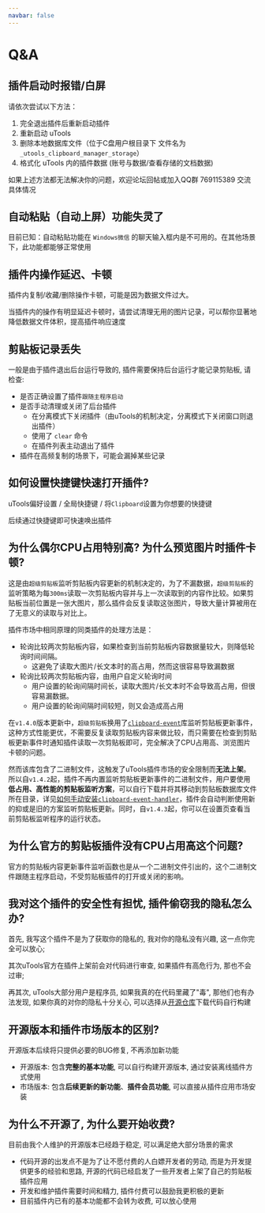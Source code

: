 ```yaml
---
navbar: false
---
```


# Q&A

## 插件启动时报错/白屏

请依次尝试以下方法：

1. 完全退出插件后重新启动插件
2. 重新启动 uTools
3. 删除本地数据库文件（位于C盘用户根目录下 文件名为`_utools_clipboard_manager_storage`）
4. 格式化 uTools 内的插件数据 (账号与数据/查看存储的文档数据)

如果上述方法都无法解决你的问题，欢迎论坛回帖或加入QQ群 769115389 交流具体情况

## 自动粘贴（自动上屏）功能失灵了

目前已知：自动粘贴功能在 `Windows微信` 的聊天输入框内是不可用的。在其他场景下，此功能都能够正常使用

## 插件内操作延迟、卡顿

插件内复制/收藏/删除操作卡顿，可能是因为数据文件过大。

当插件内的操作有明显延迟卡顿时，请尝试清理无用的图片记录，可以帮你显著地降低数据文件体积，提高插件响应速度

## 剪贴板记录丢失

一般是由于插件退出后台运行导致的, 插件需要保持后台运行才能记录剪贴板, 请检查:
- 是否正确设置了插件`跟随主程序启动`
- 是否手动清理或关闭了后台插件
  - 在分离模式下关闭插件（由uTools的机制决定，分离模式下关闭窗口则退出插件）
  - 使用了 `clear` 命令
  - 在插件列表主动退出了插件
- 插件在高频复制的场景下，可能会漏掉某些记录

## 如何设置快捷键快速打开插件?

uTools偏好设置 / 全局快捷键 / 将`Clipboard`设置为你想要的快捷键

后续通过快捷键即可快速唤出插件

## 为什么偶尔CPU占用特别高? 为什么预览图片时插件卡顿?

这是由`超级剪贴板`监听剪贴板内容更新的机制决定的，为了不漏数据，`超级剪贴板`的监听策略为每`300ms`读取一次剪贴板内容并与上一次读取到的内容作比较。如果剪贴板当前位置是一张大图片，那么插件会反复读取这张图片，导致大量计算被用在了无意义的读取与对比上。

插件市场中相同原理的同类插件的处理方法是：

- 轮询比较两次剪贴板内容，如果检查到当前剪贴板内容数据量较大，则降低轮询时间间隔。
  - 这避免了读取大图片/长文本时的高占用，然而这很容易导致漏数据
- 轮询比较两次剪贴板内容，由用户自定义轮询时间
  - 用户设置的轮询间隔时间长，读取大图片/长文本时不会导致高占用，但很容易漏数据。
  - 用户设置的轮询间隔时间较短，则又会造成高占用

在`v1.4.0`版本更新中，`超级剪贴板`换用了[`clipboard-event`](https://github.com/sudhakar3697/node-clipboard-event)库监听剪贴板更新事件，这种方式性能更优，不需要反复读取剪贴板内容来做比较，而只需要在检查到剪贴板更新事件时通知插件读取一次剪贴板即可，完全解决了CPU占用高、浏览图片卡顿的问题。

然而该库包含了二进制文件，这触发了uTools插件市场的安全限制而**无法上架**。所以自`v1.4.2`起，插件不再内置监听剪贴板更新事件的二进制文件，用户要使用**低占用、高性能的剪贴板监听方案**，可以自行下载并将其移动到剪贴板数据库文件所在目录，详见[如何手动安装`clipboard-event-handler`](../guide/)，插件会自动判断使用新的抑或是旧的方案监听剪贴板更新。同时，自`v1.4.3`起，你可以在设置页查看当前剪贴板监听程序的运行状态。

## 为什么官方的剪贴板插件没有CPU占用高这个问题?

官方的剪贴板内容更新事件监听函数也是从一个二进制文件引出的，这个二进制文件跟随主程序启动，不受剪贴板插件的打开或关闭的影响。

## 我对这个插件的安全性有担忧, 插件偷窃我的隐私怎么办?

首先, 我写这个插件不是为了获取你的隐私的, 我对你的隐私没有兴趣, 这一点你完全可以放心;

其次uTools官方在插件上架前会对代码进行审查, 如果插件有高危行为, 那也不会过审;

再其次, uTools大部分用户是程序员, 如果我真的在代码里藏了"毒", 那他们也有办法发现, 如果你真的对你的隐私十分关心, 可以选择从[开源仓库](https://githubcom/ZiuChen/ClipboardManager)下载代码自行构建

## 开源版本和插件市场版本的区别?

开源版本后续将只提供必要的BUG修复, 不再添加新功能

- 开源版本: 包含**完整的基本功能**, 可以自行构建开源版本, 通过安装离线插件方式使用
- 市场版本: 包含**后续更新的新功能**、**插件会员功能**, 可以直接从插件应用市场安装

## 为什么不开源了, 为什么要开始收费?

目前由我个人维护的开源版本已经趋于稳定, 可以满足绝大部分场景的需求

- 代码开源的出发点不是为了让不愿付费的人白嫖开发者的劳动, 而是为开发提供更多的经验和思路, 开源的代码已经启发了一些开发者上架了自己的剪贴板插件应用
- 开发和维护插件需要时间和精力, 插件付费可以鼓励我更积极的更新
- 目前插件内已有的基本功能都不会转为收费, 可以放心使用

